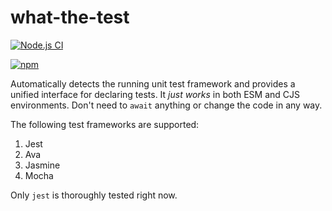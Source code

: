 # what-the-test

[![Node.js CI](https://github.com/GregRos/what-the-test/actions/workflows/push.yaml/badge.svg)](https://github.com/GregRos/what-the-test/actions/workflows/push.yaml)

<!-- [![Coverage Status](https://coveralls.io/repos/github/GregRos/what-the-test/badge.svg?branch=master)](https://coveralls.io/github/GregRos/what-the-test?branch=master) -->

[![npm](https://img.shields.io/npm/v/what-the-test)](https://www.npmjs.com/package/what-the-test)

Automatically detects the running unit test framework and provides a unified interface for declaring tests. It _just works_ in both ESM and CJS environments. Don't need to `await` anything or change the code in any way.

The following test frameworks are supported:

1. Jest
2. Ava
3. Jasmine
4. Mocha

Only `jest` is thoroughly tested right now.

